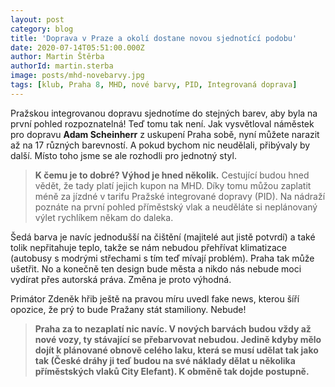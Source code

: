 ```yaml
---
layout: post
category: blog
title: 'Doprava v Praze a okolí dostane novou sjednotící podobu'
date: 2020-07-14T05:51:00.000Z
author: Martin Štěrba
authorId: martin.sterba
image: posts/mhd-novebarvy.jpg
tags: [klub, Praha 8, MHD, nové barvy, PID, Integrovaná doprava]
---
```



Pražskou integrovanou dopravu sjednotíme do stejných barev, aby byla na první pohled rozpoznatelná! Teď tomu tak není. Jak vysvětloval náměstek pro dopravu **Adam Scheinherr** z uskupení Praha sobě, nyní můžete narazit až na 17 různých barevností. A pokud bychom nic neudělali, přibývaly by další. Místo toho jsme se ale rozhodli pro jednotný styl.

> **K čemu je to dobré? Výhod je hned několik.** Cestující budou hned vědět, že tady platí jejich kupon na MHD. Díky tomu můžou zaplatit méně za jízdné v tarifu Pražské integrované dopravy (PID). Na nádraží poznáte na první pohled příměstský vlak a neuděláte si neplánovaný výlet rychlíkem někam do daleka.

Šedá barva je navíc jednodušší na čištění (majitelé aut jistě potvrdí) a také tolik nepřitahuje teplo, takže se nám nebudou přehřívat klimatizace (autobusy s modrými střechami s tím teď mívají problém). Praha tak může ušetřit. No a konečně ten design bude města a nikdo nás nebude moci vydírat přes autorská práva. Změna je proto výhodná.

Primátor Zdeněk hřib ještě na pravou míru uvedl fake news, kterou šíří opozice, že prý to bude Pražany stát stamiliony. Nebude! 

> **Praha za to nezaplatí nic navíc. V nových barvách budou vždy až nové vozy, ty stávající se přebarvovat nebudou. Jedině kdyby mělo dojít k plánované obnově celého laku, která se musí udělat tak jako tak (České dráhy ji teď budou na své náklady dělat u několika příměstských vlaků City Elefant). K obměně tak dojde postupně.**
